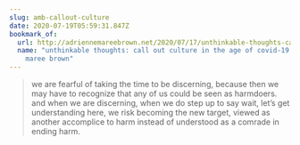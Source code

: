 ```yaml
---
slug: amb-callout-culture
date: 2020-07-19T05:59:31.847Z
bookmark_of:
  url: http://adriennemareebrown.net/2020/07/17/unthinkable-thoughts-call-out-culture-in-the-age-of-covid-19/
  name: "unthinkable thoughts: call out culture in the age of covid-19 – adrienne
    maree brown"
---
```

> we are fearful of taking the time to be discerning, because then we may have to recognize that any of us could be seen as harmdoers. and when we are discerning, when we do step up to say wait, let’s get understanding here, we risk becoming the new target, viewed as another accomplice to harm instead of understood as a comrade in ending harm.